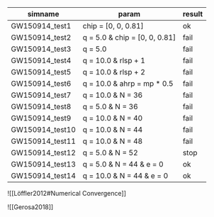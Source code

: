 | simname         | param                          | result |
| --------------- | ------------------------------ | ------ |
| GW150914_test1  | chip = [0, 0,  0.81]           | ok     |
| GW150914_test2  | q = 5.0 & chip = [0, 0,  0.81] | fail   |
| GW150914_test3  | q = 5.0                        | fail   |
| GW150914_test4  | q = 10.0 & rlsp + 1            | fail   |
| GW150914_test5  | q = 10.0 & rlsp + 2            | fail   |
| GW150914_test6  | q = 10.0 & ahrp = mp * 0.5     | fail   |
| GW150914_test7  | q = 10.0 & N = 36              | fail   |
| GW150914_test8  | q = 5.0 & N = 36               | fail   |
| GW150914_test9  | q = 10.0 & N = 40              | fail   |
| GW150914_test10 | q = 10.0 & N = 44              | fail   |
| GW150914_test11 | q = 10.0 & N = 48              | fail   |
| GW150914_test12 | q = 5.0 & N = 52               | stop   |
| GW150914_test13 | q = 5.0 & N = 44 & e = 0       | ok     |
| GW150914_test14 | q = 10.0 & N = 44 & e = 0      | ok     | 


![[Löffler2012#Numerical Convergence]]

![[Gerosa2018]]